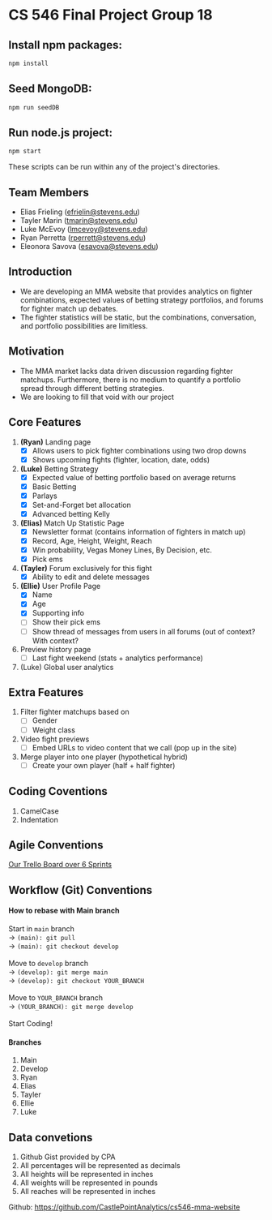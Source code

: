 # CS 546 Final Project Group 18

## Install npm packages:
```bash
npm install
```

## Seed MongoDB:
```bash
npm run seedDB
```

## Run node.js project:
```bash
npm start
```

These scripts can be run within any of the project's directories.

## Team Members
- Elias Frieling (efrielin@stevens.edu)
- Tayler Marin (tmarin@stevens.edu)
- Luke McEvoy (lmcevoy@stevens.edu)
- Ryan Perretta (rperrett@stevens.edu)
- Eleonora Savova (esavova@stevens.edu)

## Introduction

- We are developing an MMA website that provides analytics on fighter combinations, expected values of betting strategy portfolios, and forums for fighter match up debates. 
- The fighter statistics will be static, but the combinations, conversation, and portfolio possibilities are limitless.

## Motivation

- The MMA market lacks data driven discussion regarding fighter matchups. Furthermore, there is no medium to quantify a portfolio spread through different betting strategies.
- We are looking to fill that void with our project

## Core Features

1. **(Ryan)** Landing page
    - [X] Allows users to pick fighter combinations using two drop downs
    - [X] Shows upcoming fights (fighter, location, date, odds)
2. **(Luke)** Betting Strategy
    - [X] Expected value of betting portfolio based on average returns
    - [X] Basic Betting
    - [X] Parlays 
    - [X] Set-and-Forget bet allocation
    - [X] Advanced betting Kelly
3. **(Elias)** Match Up Statistic Page
    - [X] Newsletter format (contains information of fighters in match up)
    - [X] Record, Age, Height, Weight, Reach
    - [X] Win probability, Vegas Money Lines, By Decision, etc.
    - [X] Pick ems
4. **(Tayler)** Forum exclusively for this fight
    - [X] Ability to edit and delete messages
5. **(Ellie)** User Profile Page
    - [X] Name
    - [X] Age
    - [X] Supporting info
    - [ ] Show their pick ems
    - [ ] Show thread of messages from users in all forums (out of context? With context?
6. Preview history page
    - [ ] Last fight weekend (stats + analytics performance)
7. (Luke) Global user analytics

## Extra Features

1. Filter fighter matchups based on
    - [ ] Gender
    - [ ] Weight class
2. Video fight previews
    - [ ] Embed URLs to video content that we call (pop up in the site)
3. Merge player into one player (hypothetical hybrid)
    - [ ] Create your own player (half + half fighter)

## Coding Coventions
1. CamelCase
2. Indentation

## Agile Conventions
[Our Trello Board over 6 Sprints](https://trello.com/b/sXB0dNd6/cs546-x-cpa)

## Workflow (Git) Conventions

#### How to rebase with Main branch
Start in ```main``` branch<br />
-> ```(main): git pull```<br />
-> ```(main): git checkout develop```<br />
<br />
Move to ```develop``` branch<br />
-> ```(develop): git merge main```<br />
-> ```(develop): git checkout YOUR_BRANCH```<br />
<br />
Move to ```YOUR_BRANCH``` branch<br />
-> ```(YOUR_BRANCH): git merge develop```<br />
<br />
Start Coding!

#### Branches
1. Main
2. Develop
3. Ryan
4. Elias
5. Tayler
6. Ellie
7. Luke



## Data convetions
1. Github Gist provided by CPA
2. All percentages will be represented as decimals
3. All heights will be represented in inches
4. All weights will be represented in pounds
5. All reaches will be represented in inches

Github: https://github.com/CastlePointAnalytics/cs546-mma-website


